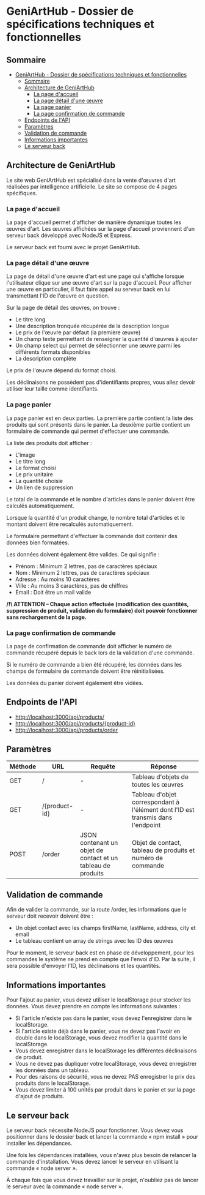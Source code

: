 # GeniArtHub - Dossier de spécifications techniques et fonctionnelles

## Sommaire

- [GeniArtHub - Dossier de spécifications techniques et fonctionnelles](#geniarthub---dossier-de-spécifications-techniques-et-fonctionnelles)
  - [Sommaire](#sommaire)
  - [Architecture de GeniArtHub](#architecture-de-geniarthub)
    - [La page d'accueil](#la-page-daccueil)
    - [La page détail d'une œuvre](#la-page-détail-dune-œuvre)
    - [La page panier](#la-page-panier)
    - [La page confirmation de commande](#la-page-confirmation-de-commande)
  - [Endpoints de l'API](#endpoints-de-lapi)
  - [Paramètres](#paramètres)
  - [Validation de commande](#validation-de-commande)
  - [Informations importantes](#informations-importantes)
  - [Le serveur back](#le-serveur-back)

## Architecture de GeniArtHub

Le site web GeniArtHub est spécialisé dans la vente d'œuvres d'art réalisées par intelligence artificielle. Le site se compose de 4 pages spécifiques.

### La page d'accueil

La page d'accueil permet d'afficher de manière dynamique toutes les œuvres d'art. Les œuvres affichées sur la page d'accueil proviennent d'un serveur back développé avec NodeJS et Express.

Le serveur back est fourni avec le projet GeniArtHub.

### La page détail d'une œuvre

La page de détail d'une œuvre d'art est une page qui s'affiche lorsque l'utilisateur clique sur une œuvre d'art sur la page d'accueil. Pour afficher une œuvre en particulier, il faut faire appel au serveur back en lui transmettant l'ID de l'œuvre en question.

Sur la page de détail des œuvres, on trouve :

- Le titre long
- Une description tronquée récupérée de la description longue
- Le prix de l'œuvre par défaut (la première œuvre)
- Un champ texte permettant de renseigner la quantité d'œuvres à ajouter
- Un champ select qui permet de sélectionner une œuvre parmi les différents formats disponibles
- La description complète

Le prix de l'œuvre dépend du format choisi.

Les déclinaisons ne possèdent pas d'identifiants propres, vous allez devoir utiliser leur taille comme identifiants.

### La page panier

La page panier est en deux parties. La première partie contient la liste des produits qui sont présents dans le panier. La deuxième partie contient un formulaire de commande qui permet d'effectuer une commande.

La liste des produits doit afficher :

- L'image
- Le titre long
- Le format choisi
- Le prix unitaire
- La quantité choisie
- Un lien de suppression

Le total de la commande et le nombre d'articles dans le panier doivent être calculés automatiquement.

Lorsque la quantité d'un produit change, le nombre total d'articles et le montant doivent être recalculés automatiquement.

Le formulaire permettant d'effectuer la commande doit contenir des données bien formatées.

Les données doivent également être valides. Ce qui signifie :

- Prénom : Minimum 2 lettres, pas de caractères spéciaux
- Nom : Minimum 2 lettres, pas de caractères spéciaux
- Adresse : Au moins 10 caractères
- Ville : Au moins 3 caractères, pas de chiffres
- Email : Doit être un mail valide

**/!\ ATTENTION – Chaque action effectuée (modification des quantités, suppression de produit, validation du formulaire) doit pouvoir fonctionner sans rechargement de la page.**

### La page confirmation de commande

La page de confirmation de commande doit afficher le numéro de commande récupéré depuis le back lors de la validation d'une commande.

Si le numéro de commande a bien été récupéré, les données dans les champs de formulaire de commande doivent être réinitialisées.

Les données du panier doivent également être vidées.

## Endpoints de l'API

- [http://localhost:3000/api/products/](http://localhost:3000/api/products/)
- [http://localhost:3000/api/products/{product-id}](http://localhost:3000/api/products/{product-id})
- [http://localhost:3000/api/products/order](http://localhost:3000/api/products/order)

## Paramètres

| Méthode | URL              | Requête                                | Réponse                                                |
| ------- | ---------------- | -------------------------------------- | ------------------------------------------------------ |
| GET     | /                | -                                      | Tableau d'objets de toutes les œuvres                  |
| GET     | /{product-id}    | -                                      | Tableau d'objet correspondant à l'élément dont l'ID est transmis dans l'endpoint |
| POST    | /order           | JSON contenant un objet de contact et un tableau de produits | Objet de contact, tableau de produits et numéro de commande |

## Validation de commande

Afin de valider la commande, sur la route /order, les informations que le serveur doit recevoir doivent être :

- Un objet contact avec les champs firstName, lastName, address, city et email
- Le tableau contient un array de strings avec les ID des œuvres

Pour le moment, le serveur back est en phase de développement, pour les commandes le système ne prend en compte que l'envoi d'ID. Par la suite, il sera possible d'envoyer l'ID, les déclinaisons et les quantités.

## Informations importantes

Pour l'ajout au panier, vous devez utiliser le localStorage pour stocker les données. Vous devez prendre en compte les informations suivantes :

- Si l'article n'existe pas dans le panier, vous devez l'enregistrer dans le localStorage.
- Si l'article existe déjà dans le panier, vous ne devez pas l'avoir en double dans le localStorage, vous devez modifier la quantité dans le localStorage.
- Vous devez enregistrer dans le localStorage les différentes déclinaisons de produit.
- Vous ne devez pas dupliquer votre localStorage, vous devez enregistrer les données dans un tableau.
- Pour des raisons de sécurité, vous ne devez PAS enregistrer le prix des produits dans le localStorage.
- Vous devez limiter à 100 unités par produit dans le panier et sur la page d'ajout de produits.

## Le serveur back

Le serveur back nécessite NodeJS pour fonctionner. Vous devez vous positionner dans le dossier back et lancer la commande « npm install » pour installer les dépendances.

Une fois les dépendances installées, vous n'avez plus besoin de relancer la commande d'installation. Vous devez lancer le serveur en utilisant la commande « node server ».

À chaque fois que vous devez travailler sur le projet, n'oubliez pas de lancer le serveur avec la commande « node server ».
